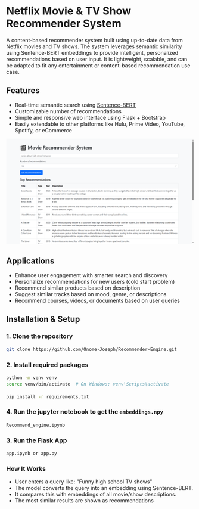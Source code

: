 #  Netflix Movie & TV Show Recommender System

A content-based recommender system built using up-to-date data from Netflix movies and TV shows. The system leverages semantic similarity using Sentence-BERT embeddings to provide intelligent, personalized recommendations based on user input. It is lightweight, scalable, and can be adapted to fit any entertainment or content-based recommendation use case.

##  Features

-  Real-time semantic search using [Sentence-BERT](https://www.sbert.net/)
-  Customizable number of recommendations
-  Simple and responsive web interface using Flask + Bootstrap
-  Easily extendable to other platforms like Hulu, Prime Video, YouTube, Spotify, or eCommerce

![App Preview](https://github.com/Onome-Joseph/Recommender-Engine/blob/main/App%20preview/Screenshot%20(41).png)


##  Applications
- Enhance user engagement with smarter search and discovery
- Personalize recommendations for new users (cold start problem)
- Recommend similar products based on description
- Suggest similar tracks based on mood, genre, or descriptions
- Recommend courses, videos, or documents based on user queries


## Installation & Setup

### 1. Clone the repository

```bash
git clone https://github.com/Onome-Joseph/Recommender-Engine.git
```
### 2. Install required packages
```bash
python -m venv venv
source venv/bin/activate  # On Windows: venv\Scripts\activate

pip install -r requirements.txt
```
### 4. Run the jupyter notebook to get the `embeddings.npy`
```bash
Recommend_engine.ipynb
```
### 3. Run the Flask App
```bash
app.ipynb or app.py
```
### How It Works
- User enters a query like:
"Funny high school TV shows"
- The model converts the query into an embedding using Sentence-BERT.
- It compares this with embeddings of all movie/show descriptions. 
- The most similar results are shown as recommendations

